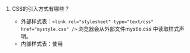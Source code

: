 1. CSS的引入方式有哪些？

   - 外部样式表：`<link rel="stylesheet" type="text/css" href="mystyle.css" />` 浏览器会从外部文件mystle.css 中读取样式声明。
   - 内部样式表：使用<style>标签在文档头部定义内部样式表。
   - 内联样式：在相关的标签内使用样式（style）属性。

2. 简述CSS选择器的权重计算。

   - 第一等：代表内联式，如style=" "， 权值为1000；
   - 第二等：代表ID选择器，如#content，权值为0100；
   - 第三等：代表类，伪类和属性选择器，如.content，权值为0010；
   - 第四等：代表类型选择器和伪元素选择器，如div p, 权值为0001；
   - 通配符、子选择器、相邻选择器等，如*、>、+,权值为0000；

3. 给一个p元素的文字设置文字居右。

   - `p {text-align: right; }`

4. 链接a元素的伪类有哪些，分别代表什么状态？

   ``` 
   a:link  -- 表示未访问的链接;
   a:visited --表示已访问的链接；
   a:hover --鼠标移动到链接；
   a:active --链接被激活。
   ```

5. 初始化列表样式怎么设置？

   - 使用属性list-style-type 设置列表项的标志类型如：`ul {list-style-type: square; }`
   - 使用属性list-style-image将一个图像设置为列表项的标志如：`ul {list-style-image: url(.......)}`
   - 使用属性list-style-position确定标志出现在列表内容之外还是列表内容之内如：`ul {list-style-position: inside}`
   - 使用属性list-style将以上三个属性简写在一起如：`li {list-style: url(....) square inside`

6. 假设元素设置了如下样式，怎么用background简写？

   - ``` 
     div {
     		background: red url(./static/images/banner_bg.png no-repeat center 80%)
     }
     ```

7. 怎么去掉input元素focus后的蓝色模糊框？

   - ```
     input {
     border: 0; 
     outline: none;
     }
     ```

8. 用border实现如图效果，颜色不限。

   - ``` 
     <!DOCTYPE>
     <html>
       <head>
       <title>画三角形</title>
       <meta charset="utf-8">
       <style >
         div.left {
                 position: absolute;
                 top: 0;
                 left: 0;
                 width: 0;
                 height: 0;
                 border: 40px solid;
                 border-color: transparent transparent transparent red;
               }
               div.up {
                 position: absolute;
                 top: 0;
                 left: 100px;
                 width: 0;
                 height: 0;
                 border: 40px solid;
                 border-color: blue transparent transparent;
               }
               div.right {
                 position: absolute;
                 top: 0;
                 left: 200px;
                 width: 0;
                 height: 0;
                 border: 40px solid;
                 border-color: transparent green transparent transparent;
       </style>
       </head>
     
       <body >
         <div class="left"></div>
         <div class="up"></div>
         <div class="right"></div>
       </body>
     
     </html>
     
     
     图形链接：https://liaowenqiang828.github.io/test-example-triangle/
     ```

     